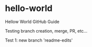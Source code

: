 # hello-world
Hellow World GitHub Guide

Testing branch creation, merge, PR, etc...

Test 1: new branch 'readme-edits'
